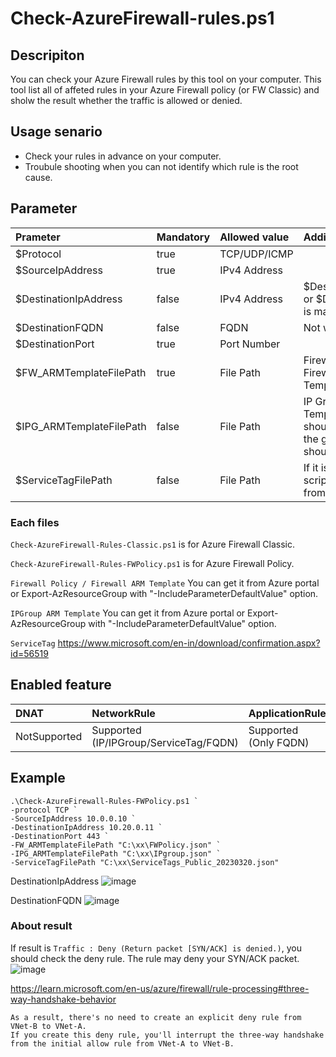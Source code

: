 # Check-AzureFirewall-rules.ps1

## Descripiton
You can check your Azure Firewall rules by this tool on your computer. This tool list all of affeted rules in your Azure Firewall policy (or FW Classic) and sholw the result whether the traffic is allowed or denied.

## Usage senario
- Check your rules in advance on your computer.
- Troubule shooting when you can not identify which rule is the root cause.

## Parameter
|Prameter|Mandatory|Allowed value|Additional Info|
|:---|:---|:---|:---|
|$Protocol|true|TCP/UDP/ICMP||
|$SourceIpAddress|true|IPv4 Address||
|$DestinationIpAddress|false|IPv4 Address|$DestinationIpAddress or $DestinationFQDN is mandatory|
|$DestinationFQDN|false|FQDN|Not wildcard|
|$DestinationPort|true|Port Number||
|$FW_ARMTemplateFilePath|true|File Path|Firewall Policy or Firewall ARM Template|
|$IPG_ARMTemplateFilePath|false|File Path|IP Group ARM Template. This is should be one file and the group name should be unique.|
|$ServiceTagFilePath|false|File Path|If it is no file path, this script gets the tags from the Internet.|

### Each files
`Check-AzureFirewall-Rules-Classic.ps1` is for Azure Firewall Classic.

`Check-AzureFirewall-Rules-FWPolicy.ps1` is for Azure Firewall Policy.

`Firewall Policy / Firewall ARM Template` You can get it from Azure portal or Export-AzResourceGroup with "-IncludeParameterDefaultValue" option.

`IPGroup ARM Template` You can get it from Azure portal or Export-AzResourceGroup with "-IncludeParameterDefaultValue" option.

`ServiceTag` https://www.microsoft.com/en-in/download/confirmation.aspx?id=56519

## Enabled feature
|DNAT|NetworkRule|ApplicationRule|
|:---|:---|:---|
|NotSupported|Supported (IP/IPGroup/ServiceTag/FQDN)|Supported (Only FQDN)|

## Example

 ~~~
 .\Check-AzureFirewall-Rules-FWPolicy.ps1 `
-protocol TCP `
-SourceIpAddress 10.0.0.10 `
-DestinationIpAddress 10.20.0.11 `
-DestinationPort 443 `
-FW_ARMTemplateFilePath "C:\xx\FWPolicy.json" `
-IPG_ARMTemplateFilePath "C:\xx\IPgroup.json" `
-ServiceTagFilePath "C:\xx\ServiceTags_Public_20230320.json"
~~~

DestinationIpAddress
![image](https://user-images.githubusercontent.com/37136042/227856870-5ddff044-ba7d-4e5d-b53b-3f11f2b6c537.png)

DestinationFQDN
![image](https://user-images.githubusercontent.com/37136042/227900720-1083a371-3f58-48c4-9e2d-9c907e54a5d7.png)


### About result
If result is `Traffic : Deny (Return packet [SYN/ACK] is denied.)`, you should check the deny rule. The rule may deny your SYN/ACK packet.
![image](https://user-images.githubusercontent.com/37136042/228413244-49f56890-981f-4031-9f01-831141b846b2.png)

https://learn.microsoft.com/en-us/azure/firewall/rule-processing#three-way-handshake-behavior
~~~
As a result, there's no need to create an explicit deny rule from VNet-B to VNet-A. 
If you create this deny rule, you'll interrupt the three-way handshake from the initial allow rule from VNet-A to VNet-B.
~~~


